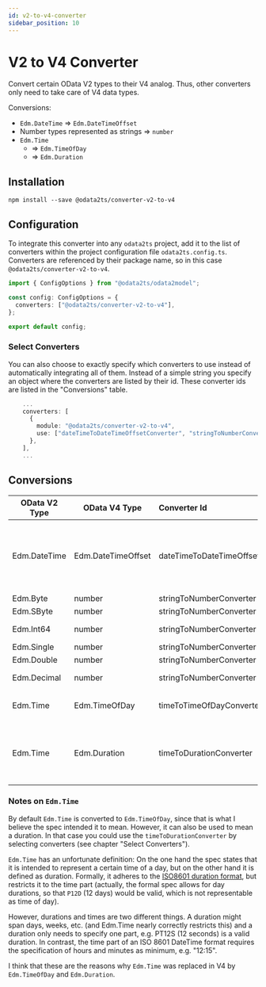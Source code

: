 ```yaml
---
id: v2-to-v4-converter
sidebar_position: 10
---
```


# V2 to V4 Converter

Convert certain OData V2 types to their V4 analog.
Thus, other converters only need to take care of V4 data types.

Conversions:

- `Edm.DateTime` => `Edm.DateTimeOffset`
- Number types represented as strings => `number`
- `Edm.Time`
  - => `Edm.TimeOfDay`
  - => `Edm.Duration`

## Installation

```shell npm2yarn
npm install --save @odata2ts/converter-v2-to-v4
```

## Configuration

To integrate this converter into any `odata2ts` project, add it to the list of converters within the project configuration file `odata2ts.config.ts`.
Converters are referenced by their package name, so in this case `@odata2ts/converter-v2-to-v4`.

```typescript
import { ConfigOptions } from "@odata2ts/odata2model";

const config: ConfigOptions = {
  converters: ["@odata2ts/converter-v2-to-v4"],
};

export default config;
```

### Select Converters

You can also choose to exactly specify which converters to use instead of automatically integrating all of them.
Instead of a simple string you specify an object where the converters are listed by their id.
These converter ids are listed in the "Conversions" table.

```typescript
    ...
    converters: [
      {
        module: "@odata2ts/converter-v2-to-v4",
        use: ["dateTimeToDateTimeOffsetConverter", "stringToNumberConverter", "timeToDurationConverter"],
      },
    ],
    ...
```

## Conversions

| OData V2 Type | OData V4 Type      | Converter Id                      | Description                                                                                                |
| ------------- | ------------------ | :-------------------------------- | ---------------------------------------------------------------------------------------------------------- |
| Edm.DateTime  | Edm.DateTimeOffset | dateTimeToDateTimeOffsetConverter | Converts "/Date(123...)/" to ISO8601 "2022-02-22T12:00:00Z"; offsets are supported "/Date(123..+120)/"     |
| Edm.Byte      | number             | stringToNumberConverter           | fits into JS number                                                                                        |
| Edm.SByte     | number             | stringToNumberConverter           | fits into JS number                                                                                        |
| Edm.Int64     | number             | stringToNumberConverter           | might exceed JS number capacity                                                                            |
| Edm.Single    | number             | stringToNumberConverter           | fits into JS number                                                                                        |
| Edm.Double    | number             | stringToNumberConverter           | fits into JS number                                                                                        |
| Edm.Decimal   | number             | stringToNumberConverter           | might exceed JS number capacity                                                                            |
| Edm.Time      | Edm.TimeOfDay      | timeToTimeOfDayConverter          | Converts PT12H15M to "12:15:00"                                                                            |
| Edm.Time      | Edm.Duration       | timeToDurationConverter           | alternative which doesn't convert => Edm.Time has the same format as Edm.Duration; not a default converter |

### Notes on `Edm.Time`

By default `Edm.Time` is converted to `Edm.TimeOfDay`, since that is what I believe the spec intended it to mean.
However, it can also be used to mean a duration. In that case you could use the `timeToDurationConverter` by
selecting converters (see chapter "Select Converters").

`Edm.Time` has an unfortunate definition: On the one hand the spec states that it is intended to represent
a certain time of a day, but on the other hand it is defined as duration.
Formally, it adheres to the [ISO8601 duration format](https://en.wikipedia.org/wiki/ISO_8601#Durations),
but restricts it to the time part (actually, the formal spec allows for day durations,
so that `P12D` (12 days) would be valid, which is not representable as time of day).

However, durations and times are two different things. A duration might span days, weeks, etc.
(and Edm.Time nearly correctly restricts this) and a duration only needs to specify one part,
e.g. PT12S (12 seconds) is a valid duration. In contrast, the time part of an ISO 8601 DateTime format
requires the specification of hours and minutes as minimum, e.g. "12:15".

I think that these are the reasons why `Edm.Time` was replaced in V4 by `Edm.TimeOfDay`
and `Edm.Duration`.
